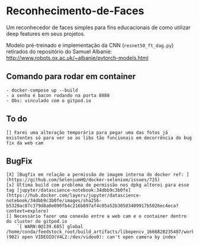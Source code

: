 # Reconhecimento-de-Faces
Um reconhecedor de faces simples para fins educacionais de como utilizar deep features em seus projetos.

Modelo pré-treinado e implementação da CNN (`resnet50_ft_dag.py`) retirados do repositório do Samuel Albanie:
http://www.robots.ox.ac.uk/~albanie/pytorch-models.html


## Comando para rodar em container
    - docker-compose up --build 
    - a senha é bacon rodando na porta 8888
    - Obs: vinculado com o gitpod.io 


## To do
    [] Farei uma alteração temporária para pegar uma das fotos já existentes só para ver se as libs tão funcionais em decorrência do bug fix da web cam

## BugFix
    [X] [Bugfix em relação a permissão de imagem interna do docker ref: ](https://github.com/SeleniumHQ/docker-selenium/issues/725)
    [x] Ultima build com problema de permissão nos dpkg alterei para esse tag [jupyter/datascience-notebook:34dbb9c3b0fe](https://hub.docker.com/layers/jupyter/datascience-notebook/34dbb9c3b0fe/images/sha256-b5320ac87c379d8a0e090fb4c216b897af4c05a52b30503409917b5026ec4eca?context=explore)
    [] Necessário fazer uma conexão entre a web cam e o container dentro do cluster do gitpod.io  
        `[ WARN:0@139.685] global /home/conda/feedstock_root/build_artifacts/libopencv_1666820235487/work/modules/videoio/src/cap_v4l.cpp (902) open VIDEOIO(V4L2:/dev/video0): can't open camera by index`
